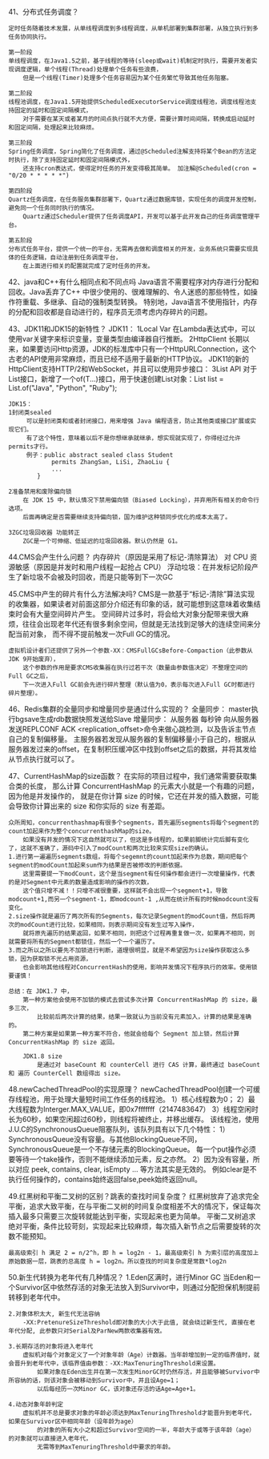 41、分布式任务调度？









    定时任务随着技术发展，从单线程调度到多线程调度，从单机部署到集群部署，从独立执行到多任务协同执行。
    
    第一阶段
    单线程调度，在Java1.5之前，基于线程的等待(sleep或wait)机制定时执行，需要开发者实现调度逻辑，单个线程(Thread)处理单个任务有些浪费，
        但是一个线程(Timer)处理多个任务容易因为某个任务繁忙导致其他任务阻塞。
    
    第二阶段
    线程池调度，在Java1.5开始提供ScheduledExecutorService调度线程池，调度线程池支持固定的延时和固定间隔模式，
        对于需要在某天或者某月的时间点执行就不大方便，需要计算时间间隔，转换成启动延时和固定间隔，处理起来比较麻烦。
    
    第三阶段
    Spring任务调度，Spring简化了任务调度，通过@Scheduled注解支持将某个Bean的方法定时执行，除了支持固定延时和固定间隔模式外，
        还支持cron表达式，使得定时任务的开发变得极其简单。 加注解@Scheduled(cron = "0/20 * * * * *")
    
    第四阶段
    Quartz任务调度，在任务服务集群部署下，Quartz通过数据库锁，实现任务的调度并发控制，避免同一个任务同时执行的情况。
        Quartz通过Scheduler提供了任务调度API，开发可以基于此开发自己的任务调度管理平台。
    
    第五阶段
    分布式任务平台，提供一个统一的平台，无需再去做和调度相关的开发，业务系统只需要实现具体的任务逻辑，自动注册到任务调度平台，
        在上面进行相关的配置就完成了定时任务的开发。

42、java和C++有什么相同点和不同点吗
    Java语言不需要程序对内存进行分配和回收。Java丢弃了C++ 中很少使用的、很难理解的、令人迷惑的那些特性，如操作符重载、多继承、自动的强制类型转换。
    特别地，Java语言不使用指针，内存的分配和回收都是自动进行的，程序员无须考虑内存碎片的问题。

43、JDK11和JDK15的新特性？
    JDK11：
    1Local Var
        在Lambda表达式中，可以使用var关键字来标识变量，变量类型由编译器自行推断。
    2HttpClient
        长期以来，如果要访问Http资源，JDK的标准库中只有一个HttpURLConnection，这个古老的API使用非常麻烦，而且已经不适用于最新的HTTP协议。
        JDK11的新的HttpClient支持HTTP/2和WebSocket，并且可以使用异步接口：
    3List API
        对于List接口，新增了一个of(T...)接口，用于快速创建List对象：List<String> list = List.of("Java", "Python", "Ruby");

    JDK15：
    1封闭类sealed
         可以是封闭类和或者封闭接口，用来增强 Java 编程语言，防止其他类或接口扩展或实现它们。
         有了这个特性，意味着以后不是你想继承就继承，想实现就实现了，你得经过允许permits才行。
         例子：public abstract sealed class Student
                permits ZhangSan, LiSi, ZhaoLiu {
                ...
            }
    
    2准备禁用和废除偏向锁
        在 JDK 15 中，默认情况下禁用偏向锁（Biased Locking），并弃用所有相关的命令行选项。
        后面再确定是否需要继续支持偏向锁，国为维护这种锁同步优化的成本太高了。
    
    3ZGC垃圾回收器 功能转正
        ZGC是一个可伸缩、低延迟的垃圾回收器。默认仍然是 G1。

44.CMS会产生什么问题？
    内存碎片（原因是采用了标记-清除算法）
    对 CPU 资源敏感（原因是并发时和用户线程一起抢占 CPU）
    浮动垃圾：在并发标记阶段产生了新垃圾不会被及时回收，而是只能等到下一次GC

45.CMS中产生的碎片有什么方法解决吗?
    CMS是一款基于“标记-清除”算法实现的收集器，如果读者对前面这部分介绍还有印象的话，就可能想到这意味着收集结束时会有大量空间碎片产生。
        空间碎片过多时，将会给大对象分配带来很大麻烦，往往会出现老年代还有很多剩余空间，但就是无法找到足够大的连续空间来分配当前对象，
        而不得不提前触发一次Full GC的情况。

    虚拟机设计者们还提供了另外一个参数-XX：CMSFullGCsBefore-Compaction（此参数从JDK 9开始废弃），
        这个参数的作用是要求CMS收集器在执行过若干次（数量由参数值决定）不整理空间的Full GC之后，
        下一次进入Full GC前会先进行碎片整理（默认值为0，表示每次进入Full GC时都进行碎片整理）。

46、Redis集群的全量同步和增量同步是通过什么实现的？
    全量同步： master执行bgsave生成rdb数据快照发送给Slave
    增量同步：
        从服务器 每秒钟 向从服务器发送REPLCONF ACK <replication_offset>命令来做心跳检测，以及告诉主节点自己的复制偏移量。
        主服务器若发现从服务器的复制偏移量小于自己的，根据从服务器发过来的offset，在复制积压缓冲区中找到offset之后的数据，并将其发给从节点执行就可以了。

47、CurrentHashMap的size函数？
    在实际的项目过程中，我们通常需要获取集合类的长度， 那么计算 ConcurrentHashMap 的元素大小就是一个有趣的问题，因为他是并发操作的，
        就是在你计算 size 的时候，它还在并发的插入数据，可能会导致你计算出来的 size 和你实际的 size 有差距。

    众所周知，concurrenthashmap有很多个segments，首先遍历segments将每个segment的count加起来作为整个concurrenthashMap的size。
        如果没有并发的情况下这自然就可以了，但这是多线程的，如果前脚统计完后脚有变化了，这就不准确了，源码中引入了modCount和两次比较来实现size的确认。
    1.进行第一遍遍历segments数组，将每个segemnt的count加起来作为总数，期间把每个segment的modCount加起来sum作为结果是否被修改的判断依据。
        这里需要提一下modCount，这个是当segment有任何操作都会进行一次增量操作，代表的是对Segment中元素的数量造成影响的操作的次数，
        这个值只增不减！！只增不减很重要，这样就不会出现一个segment+1，导致modcount+1,而另一个segment-1，即modcount-1 ,从而在统计所有的时候modcount没有变化。
    2.size操作就是遍历了两次所有的Segments，每次记录Segment的modCount值，然后将两次的modCount进行比较，如果相同，则表示期间没有发生过写入操作，
        就将原先遍历的结果返回，如果不相同，则把这个过程再重复做一次，如果再不相同，则就需要将所有的Segment都锁住，然后一个一个遍历了。
    3.而之所以之所以要先不加锁进行判断，道理很明显，就是不希望因为size操作获取这么多锁，因为获取锁不光占用资源，
        也会影响其他线程对ConcurrentHash的使用，影响并发情况下程序执行的效率。使用锁要谨慎！
    
    总结：在 JDK1.7 中，
        第一种方案他会使用不加锁的模式去尝试多次计算 ConcurrentHashMap 的 size，最多三次，
            比较前后两次计算的结果，结果一致就认为当前没有元素加入，计算的结果是准确的。
        第二种方案是如果第一种方案不符合，他就会给每个 Segment 加上锁，然后计算 ConcurrentHashMap 的 size 返回。
    
        JDK1.8 size
            是通过对 baseCount 和 counterCell 进行 CAS 计算，最终通过 baseCount 和 遍历 CounterCell 数组得出 size。


48.newCachedThreadPool的实现原理？
    newCachedThreadPool创建一个可缓存线程池，用于处理大量短时间工作任务的线程池。
        1）核心线程数为0；
        2）最大线程数为Interger.MAX_VALUE，即0x7fffffff（2147483647）
        3）线程空闲时长为60秒，如果空闲超过60秒，则线程将被终止，并移出缓存。
    该线程池，使用J.U.C的SynchronousQueue阻塞队列，该队列具有以下几个特性：
        1）SynchronousQueue没有容量。与其他BlockingQueue不同，SynchronousQueue是一个不存储元素的BlockingQueue。
            每一个put操作必须要等待一个take操作，否则不能继续添加元素，反之亦然。
        2）因为没有容量，所以对应 peek, contains, clear, isEmpty ... 等方法其实是无效的。
            例如clear是不执行任何操作的，contains始终返回false,peek始终返回null。

49.红黑树和平衡二叉树的区别？跳表的查找时间复杂度？
    红黑树放弃了追求完全平衡，追求大致平衡，在与平衡二叉树的时间复杂度相差不大的情况下，保证每次插入最多只需要三次旋转就能达到平衡，实现起来也更为简单。
        平衡二叉树追求绝对平衡，条件比较苛刻，实现起来比较麻烦，每次插入新节点之后需要旋转的次数不能预知。

    最高级索引 h 满足 2 = n/2^h，即 h = log2n - 1，最高级索引 h 为索引层的高度加上原始数据一层，跳表的总高度 h = log2n。所以查找的时间复杂度是常数*log2n
50.新生代转换为老年代有几种情况？
    1.Eden区满时，进行Minor GC
        当Eden和一个Survivor区中依然存活的对象无法放入到Survivor中，则通过分配担保机制提前转移到老年代中。

    2.对象体积太大, 新生代无法容纳
        -XX:PretenureSizeThreshold即对象的大小大于此值, 就会绕过新生代, 直接在老年代分配, 此参数只对Serial及ParNew两款收集器有效。
    
    3.长期存活的对象将进入老年代
        虚拟机对每个对象定义了一个对象年龄（Age）计数器。当年龄增加到一定的临界值时，就会晋升到老年代中，该临界值由参数：-XX:MaxTenuringThreshold来设置。
            如果对象在Eden出生并在第一次发生MinorGC时仍然存活，并且能够被Survivor中所容纳的话，则该对象会被移动到Survivor中，并且设Age=1；
            以后每经历一次Minor GC，该对象还存活的话Age=Age+1。
    
    4.动态对象年龄判定
        虚拟机并不总是要求对象的年龄必须达到MaxTenuringThreshold才能晋升到老年代，如果在Survivor区中相同年龄（设年龄为age）
            的对象的所有大小之和超过Survivor空间的一半，年龄大于或等于该年龄（age）的对象就可以直接进入老年代，
            无需等到MaxTenuringThreshold中要求的年龄。